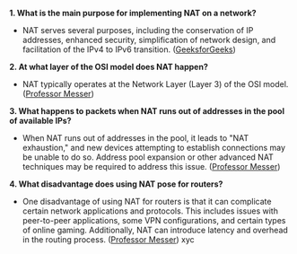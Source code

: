 **1. What is the main purpose for implementing NAT on a network?**
   - NAT serves several purposes, including the conservation of IP addresses, enhanced security, simplification of network design, and facilitation of the IPv4 to IPv6 transition. ([GeeksforGeeks](https://www.geeksforgeeks.org/network-address-translation-nat/))

**2. At what layer of the OSI model does NAT happen?**
   - NAT typically operates at the Network Layer (Layer 3) of the OSI model. ([Professor Messer](https://www.professormesser.com/professor-messer-archives/n10-007/network-address-translation-3/))

**3. What happens to packets when NAT runs out of addresses in the pool of available IPs?**
   - When NAT runs out of addresses in the pool, it leads to "NAT exhaustion," and new devices attempting to establish connections may be unable to do so. Address pool expansion or other advanced NAT techniques may be required to address this issue. ([Professor Messer](https://www.professormesser.com/professor-messer-archives/n10-007/common-network-types/))

**4. What disadvantage does using NAT pose for routers?**
   - One disadvantage of using NAT for routers is that it can complicate certain network applications and protocols. This includes issues with peer-to-peer applications, some VPN configurations, and certain types of online gaming. Additionally, NAT can introduce latency and overhead in the routing process. ([Professor Messer](https://www.professormesser.com/professor-messer-archives/n10-007/ipv4-and-ipv6-addressing/))
xyc